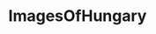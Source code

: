 ---
title: ImagesOfHungary
crosslinks:
- imagesofnetwork
- hungary
- europe
- pics
- formula1
- CityPorn
- travel
- MapPorn
- HistoryPorn
- OldSchoolCool
- EarthPorn
- airsoft
- itookapicture
- ArchitecturePorn
- tattoos
- oldmaps
- mildlyinteresting
- AccidentalWesAnderson
- WaitingForATrain
- whatsthisplant
---